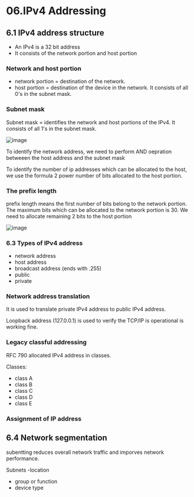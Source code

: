 # 06.IPv4 Addressing

## 6.1 IPv4 address structure
- An IPv4 is a 32 bit address
- It consists of the network portion and host portion

### Network and host portion
- network portion = destination of the network.
- host portion = destination of the device in the network. It consists of all 0's in the subnet mask.

### Subnet mask
Subnet mask = identifies the network and host portions of the IPv4. It consists of all 1's in the subnet mask.

![image](https://github.com/Fong20/Learning-repository/assets/150316121/b155232c-46ae-41f4-8b4a-63e0f0ff1131)

To identify the network address, we need to perform AND oepration betweeen the host address and the subnet mask

To identify the number of ip addresses which can be allocated to the host, we use the formula 2 power number of bits allocated to the host portion.

### The prefix length
prefix length means the first number of bits belong to the network portion. The maximum bits which can be allocated to the network portion is 30. We need to allocate remaining 2 bits to the host portion

![image](https://github.com/Fong20/Learning-repository/assets/150316121/5287e949-b8f3-4d3d-966e-2020a2fcf85e)


### 6.3 Types of IPv4 address
- network address
- host address
- broadcast address (ends with .255)
- public
- private

### Network address translation
It is used to translate private IPv4 address to public IPv4 address.

Loopback address (127.0.0.1) is used to verify the TCP/IP is operational is working fine.

### Legacy classful addressing
RFC 790 allocated IPv4 address in classes.

Classes:
- class A
- class B
- class C
- class D
- class E

### Assignment of IP address

## 6.4 Network segmentation
subentting reduces overall network traffic and imporves network performance.

Subnets 
-location
- group or function
- device type
